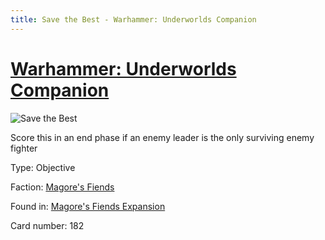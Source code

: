 ```yaml
---
title: Save the Best - Warhammer: Underworlds Companion
---
```


# [Warhammer: Underworlds Companion](https://guidokessels.github.io/wh-underworlds)

  

![Save the Best](https://warhammerunderworlds.com/wp-content/uploads/sites/6/2018/03/182_ENG.png)

Score this in an end phase if an enemy leader is the only surviving enemy fighter

Type: Objective

Faction: [Magore's Fiends](https://guidokessels.github.io/wh-underworlds/factions/magores-fiends)

Found in: [Magore's Fiends Expansion](https://guidokessels.github.io/wh-underworlds/locations/magores-fiends-expansion)

Card number: 182
